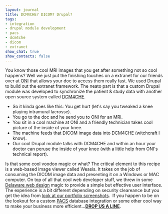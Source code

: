```yaml
---
layout: journal
title: DCM4CHE? DICOM? Drupal?
tags: 
- integration
- drupal module development
- pacs
- dcm4che
- dicom
- extranet
show_chat: true
show_contacts: false
---
```


You know those cool MRI images that you get after something not so cool happens? Well we just put the finishing touches on a extranet for our friends over at <a href="http://www.onisite.com" target="_blank">ONI</a> that allows your doc to access them really fast. We used Drupal to build out the extranet framework. The neato part is that a custom Drupal module was developed to synchronize the patient &amp; study data with another open source system called <a href="http://www.dcm4che.org/" target="_blank">DCM4CHE</a>. <ul> <li>So it kinda goes like this: You get hurt (let's say you tweaked a knee playing intramural lacrosse).</li> <li>You go to the doc and he send you to ONI for an MRI.</li> <li>You sit in a cool machine at ONI and a friendly technician takes cool picture of the inside of your knee.</li> <li>The machine feeds that DICOM image data into DCM4CHE (witchcraft I know).</li> <li>Our cool Drupal module talks with DCM4CHE and within an hour your doctor can peruse the inside of your knee (with a little help from ONI's technical report).</li> </ul> Is that some cool voodoo magic or what? The critical element to this recipe is a web-based image viewer called Weasis. It takes on the job of consuming the DICOM image data and presenting it on a Windows or MAC computer. On top of all that cool web developer stuff, we threw in some <a href="http://www.inclind.com/content/web-design/index.htm">Delaware web design</a> magic to provide a simple but effective user interface. The experience is a bit different depending on security cleareance but you get the idea from <a href="http://www.inclind.com/our-work/oni-orthopedic-neuro-imaging/detail.htm">look at our portfolio screenshots</a>.  If you happen to be on the lookout for a custom <a href="http://en.wikipedia.org/wiki/Picture_archiving_and_communication_system" target="_blank">PACS</a> database integration or some other cool way to make your business more efficient...<strong><a href="/contact-us.htm">DROP US A LINE</a></strong>.